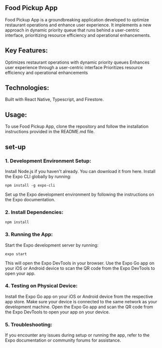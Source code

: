 ## Food Pickup App
Food Pickup App is a groundbreaking application developed to optimize restaurant operations and enhance user experience. 
It implements a new approach in dynamic priority queue that runs behind a user-centric interface, prioritizing resource efficiency and operational enhancements.

## Key Features:

Optimizes restaurant operations with dynamic priority queues
Enhances user experience through a user-centric interface
Prioritizes resource efficiency and operational enhancements

## Technologies:
Built with React Native, Typescript, and Firestore.

## Usage:
To use Food Pickup App, clone the repository and follow the installation instructions provided in the README.md file.

## set-up

### 1. Development Environment Setup:
Install Node.js if you haven't already. You can download it from here.
Install the Expo CLI globally by running:

    npm install -g expo-cli

Set up the Expo development environment by following the instructions on the Expo documentation.

### 2. Install Dependencies:

    npm install

### 3. Running the App:
Start the Expo development server by running:

    expo start

This will open the Expo DevTools in your browser.
Use the Expo Go app on your iOS or Android device to scan the QR code from the Expo DevTools to open your app.


### 4. Testing on Physical Device:
Install the Expo Go app on your iOS or Android device from the respective app store.
Make sure your device is connected to the same network as your development machine.
Open the Expo Go app and scan the QR code from the Expo DevTools to open your app on your device.


### 5. Troubleshooting:
If you encounter any issues during setup or running the app, refer to the Expo documentation or community forums for assistance.

